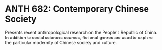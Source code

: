 # ANTH 682: Contemporary Chinese Society

Presents recent anthropological research on the People's Republic of China. In addition to social sciences sources, fictional genres are used to explore the particular modernity of Chinese society and culture.
